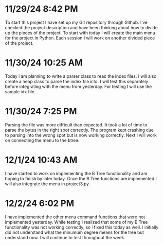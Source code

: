 # 11/29/24 8:42 PM
To start this project I have set up my Git repository through Github. I've checked the project description and have been thinking about how to divide up the pieces of the project. To start with today I will create the main menu for the project in Python. Each session I will work on another divided piece of the project.

# 11/30/24 10:25 AM
Today I am planning to write a parser class to read the index files. I will also create a heap class to parse the index file into. I will test this separately before integrating with the menu from yesterday. For testing I will use the sample.idx file.

# 11/30/24 7:25 PM 
Parsing the file was more difficult than expected. It took a lot of time to parse the bytes in the right spot correctly. The program kept crashing due to parsing into the wrong spot but is now working correctly. Next I will work on connecting the menu to the btree.

# 12/1/24 10:43 AM
I have started to work on implementing the B Tree functionality and am hoping to finish by later today. Once the B Tree functions are implemented I will also integrate the menu in project3.py.

# 12/2/24 6:02 PM
I have implemented the other menu command functions that were not implemented yesterday. While testing I realized that some of my B Tree functionality was not working correctly, so I fixed this today as well. I initially did not understand what the minumum degree means for the tree but understand now. I will continue to test throughout the week.